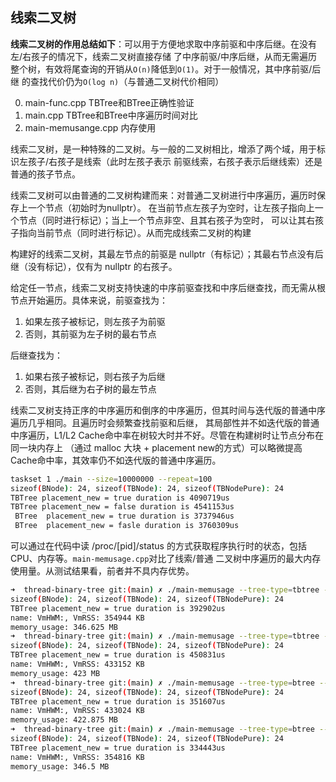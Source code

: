 ## 线索二叉树

**线索二叉树的作用总结如下**：可以用于方便地求取中序前驱和中序后继。在没有左/右孩子的情况下，线索二叉树直接存储
了中序前驱/中序后继，从而无需遍历整个树，有效将尾查询的开销从`O(n)`降低到`O(1)`。对于一般情况，其中序前驱/后继
的查找代价仍为`O(log n)`（与普通二叉树代价相同）

 0. main-func.cpp       TBTree和BTree正确性验证
 1. main.cpp            TBTree和BTree中序遍历时间对比
 2. main-memusange.cpp  内存使用


线索二叉树，是一种特殊的二叉树。与一般的二叉树相比，增添了两个域，用于标识左孩子/右孩子是线索（此时左孩子表示
前驱线索，右孩子表示后继线索）还是普通的孩子节点。

线索二叉树可以由普通的二叉树构建而来：对普通二叉树进行中序遍历，遍历时保存上一个节点（初始时为nullptr）。
在当前节点左孩子为空时，让左孩子指向上一个节点（同时进行标记）；当上一个节点非空、且其右孩子为空时，
可以让其右孩子指向当前节点（同时进行标记）。从而完成线索二叉树的构建

构建好的线索二叉树，其最左节点的前驱是 nullptr（有标记）；其最右节点没有后继（没有标记），仅有为 nullptr 的右孩子。

给定任一节点，线索二叉树支持快速的中序前驱查找和中序后继查找，而无需从根节点开始遍历。具体来说，前驱查找为：

 1. 如果左孩子被标记，则左孩子为前驱
 2. 否则，其前驱为左子树的最右节点

后继查找为：

 1. 如果右孩子被标记，则右孩子为后继
 2. 否则，其后继为右子树的最左节点

线索二叉树支持正序的中序遍历和倒序的中序遍历，但其时间与迭代版的普通中序遍历几乎相同。且遍历时会频繁查找前驱和后继，
其局部性并不如迭代版的普通中序遍历，L1/L2 Cache命中率在树较大时并不好。尽管在构建树时让节点分布在同一块内存上
（通过 malloc 大块 + placement new的方式）可以略微提高Cache命中率，其效率仍不如迭代版的普通中序遍历。

```bash
taskset 1 ./main --size=10000000 --repeat=100
sizeof(BNode): 24, sizeof(TBNode): 24, sizeof(TBNodePure): 24
TBTree placement_new = true duration is 4090719us
TBTree placement_new = false duration is 4541153us
 BTree  placement_new = true duration is 3737946us
 BTree  placement_new = fasle duration is 3760309us     
```
                 

可以通过在代码中读 /proc/\[pid\]/status 的方式获取程序执行时的状态，包括CPU、内存等。`main-memusage.cpp`对比了线索/普通
二叉树中序遍历的最大内存使用量。从测试结果看，前者并不具内存优势。

```bash
➜  thread-binary-tree git:(main) ✗ ./main-memusage --tree-type=tbtree --placement-new=true 
sizeof(BNode): 24, sizeof(TBNode): 24, sizeof(TBNodePure): 24
TBTree placement_new = true duration is 392902us
name: VmHWM:, VmRSS: 354944 KB
memory_usage: 346.625 MB
➜  thread-binary-tree git:(main) ✗ ./main-memusage --tree-type=tbtree --placement-new=false
sizeof(BNode): 24, sizeof(TBNode): 24, sizeof(TBNodePure): 24
TBTree placement_new = true duration is 450831us
name: VmHWM:, VmRSS: 433152 KB
memory_usage: 423 MB
➜  thread-binary-tree git:(main) ✗ ./main-memusage --tree-type=btree --placement-new=false 
sizeof(BNode): 24, sizeof(TBNode): 24, sizeof(TBNodePure): 24
TBTree placement_new = true duration is 351607us
name: VmHWM:, VmRSS: 433024 KB
memory_usage: 422.875 MB
➜  thread-binary-tree git:(main) ✗ ./main-memusage --tree-type=btree --placement-new=true 
sizeof(BNode): 24, sizeof(TBNode): 24, sizeof(TBNodePure): 24
TBTree placement_new = true duration is 334443us
name: VmHWM:, VmRSS: 354816 KB
memory_usage: 346.5 MB
```
